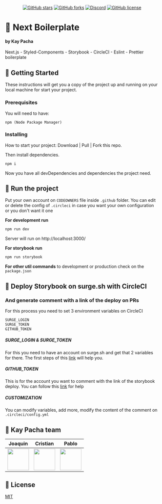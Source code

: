 <div align="center">

[![GitHub stars](https://img.shields.io/github/stars/kaypacha/next-boilerplate?color=%23ffcc5c&style=for-the-badge)](https://github.com/kaypacha/next-boilerplate/stargazers) 
[![GitHub forks](https://img.shields.io/github/forks/kaypacha/next-boilerplate?color=%2396ceb4&style=for-the-badge)](https://github.com/kaypacha/next-boilerplate/network) 
[![Discord](https://img.shields.io/badge/chat-discord-77aaff?style=for-the-badge)](https://discord.gg/Evh8Dvd) 
[![GitHub license](https://img.shields.io/github/license/kaypacha/next-boilerplate?color=%23ff6f69&style=for-the-badge)](https://github.com/kaypacha/next-boilerplate/blob/master/LICENSE)

</div>

# :notebook: Next Boilerplate
#### by Kay Pacha

Next.js - Styled-Components - Storybook - CircleCI - Eslint - Prettier boilerplate

## :tada: Getting Started

These instructions will get you a copy of the project up and running on your local machine for start your project.

### Prerequisites

You will need to have:

```
npm (Node Package Manager)
```

### Installing

How to start your project:
Download | Pull | Fork this repo.

Then install dependencies.

```bash
npm i
```

Now you have all devDependencies and dependencies the project need.

## :running: Run the project

Put your own account on ```CODEOWNERS``` file inside ```.github``` folder.
You can edit or delete the config of ```.circleci``` in case you want your own configuration or you don't want it one

**For development run** 

```bash
npm run dev
```

Server will run on http://localhost:3000/

**For storybook run** 

```bash
npm run storybook
```

**For other util commands** to development or production check on the ```package.json```

## :nail_care: Deploy Storybook on surge.sh with CircleCI
### And generate comment with a link of the deploy on PRs

For this process you need to set 3 environment variables on CircleCI

```bash
SURGE_LOGIN
SURGE_TOKEN
GITHUB_TOKEN
```
##### SURGE_LOGIN & SURGE_TOKEN
For this you need to have an account on surge.sh and get that 2 variables for there.
The first steps of this [link](https://surge.sh/help/integrating-with-circleci) will help you.

##### GITHUB_TOKEN
This is for the account you want to comment with the link of the storybook deploy.
You can follow this [link](https://help.github.com/en/github/authenticating-to-github/creating-a-personal-access-token-for-the-command-line) for help

##### CUSTOMIZATION
You can modify variables, add more, modify the content of the comment on ```.circleci/config.yml```

## :rat: Kay Pacha team

Joaquin | Cristian | Pablo |
------------ | ----------- | ------------ |
[<img src="https://avatars0.githubusercontent.com/u/19353687?s=400&v=4" width="70" height="70" />](https://github.com/ByeBye-Sama) | [<img src="https://avatars0.githubusercontent.com/u/8507974?s=400&v=4" width="70" height="70" />](https://github.com/cristianbgp) | [<img src="https://github.githubassets.com/images/modules/logos_page/GitHub-Mark.png" width="70" height="70" />](https://github.com/pablotamariz) |

## :bookmark_tabs: License

[MIT](https://github.com/kaypacha/next-boilerplate/blob/master/LICENSE)
